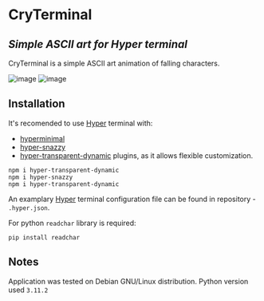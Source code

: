# CryTerminal
## _Simple ASCII art for Hyper terminal_ 

CryTerminal is a simple ASCII art animation of falling characters.

![image](https://user-images.githubusercontent.com/56043052/234338522-80f24927-a199-4f76-9f0f-d953a848ab5a.png)
![image](https://user-images.githubusercontent.com/56043052/234338682-19ae3494-64db-4159-802c-64029d78734c.png)


## Installation

It's recomended to use [Hyper](https://hyper.is/) terminal with:
* [hyperminimal](https://www.npmjs.com/package/hyperminimal)
* [hyper-snazzy](https://www.npmjs.com/package/hyper-snazzy)
* [hyper-transparent-dynamic](https://www.npmjs.com/package/hyper-transparent-dynamic)
plugins, as it allows flexible customization.
```
npm i hyper-transparent-dynamic
npm i hyper-snazzy
npm i hyper-transparent-dynamic
```
An examplary [Hyper](https://hyper.is/) terminal configuration file can be found in repository - `.hyper.json`.

For python `readchar` library is required:
```
pip install readchar
```

## Notes

Application was tested on Debian GNU/Linux distribution. Python version used ```3.11.2```
